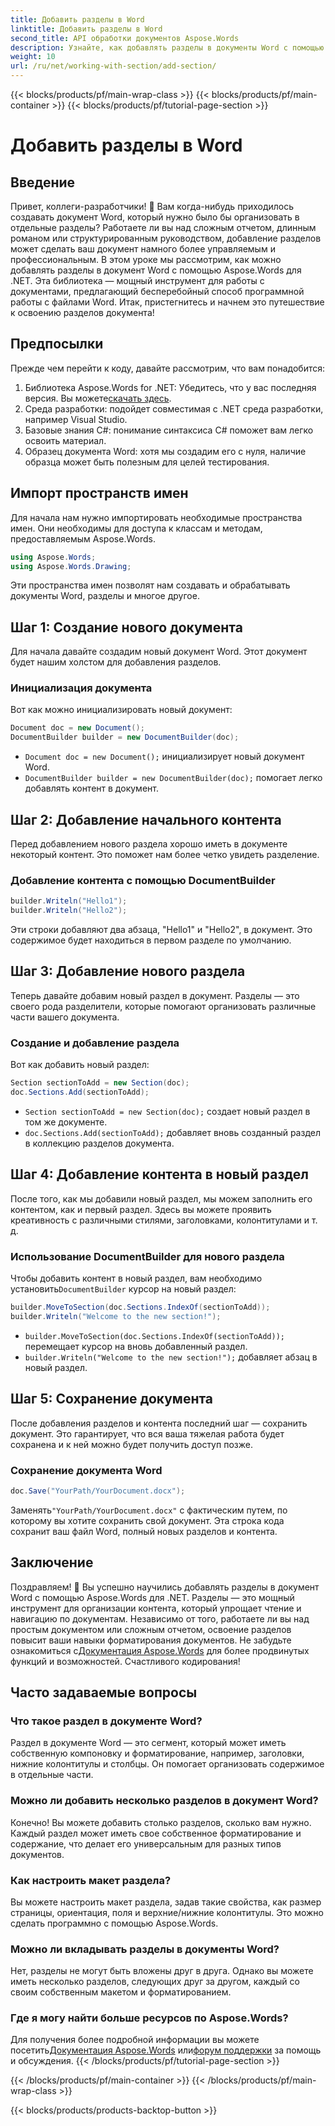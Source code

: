 ```yaml
---
title: Добавить разделы в Word
linktitle: Добавить разделы в Word
second_title: API обработки документов Aspose.Words
description: Узнайте, как добавлять разделы в документы Word с помощью Aspose.Words for .NET. Это руководство охватывает все от создания документа до добавления и управления разделами.
weight: 10
url: /ru/net/working-with-section/add-section/
---
```


{{< blocks/products/pf/main-wrap-class >}}
{{< blocks/products/pf/main-container >}}
{{< blocks/products/pf/tutorial-page-section >}}

# Добавить разделы в Word


## Введение

Привет, коллеги-разработчики! 👋 Вам когда-нибудь приходилось создавать документ Word, который нужно было бы организовать в отдельные разделы? Работаете ли вы над сложным отчетом, длинным романом или структурированным руководством, добавление разделов может сделать ваш документ намного более управляемым и профессиональным. В этом уроке мы рассмотрим, как можно добавлять разделы в документ Word с помощью Aspose.Words для .NET. Эта библиотека — мощный инструмент для работы с документами, предлагающий бесперебойный способ программной работы с файлами Word. Итак, пристегнитесь и начнем это путешествие к освоению разделов документа!

## Предпосылки

Прежде чем перейти к коду, давайте рассмотрим, что вам понадобится:

1.  Библиотека Aspose.Words for .NET: Убедитесь, что у вас последняя версия. Вы можете[скачать здесь](https://releases.aspose.com/words/net/).
2. Среда разработки: подойдет совместимая с .NET среда разработки, например Visual Studio.
3. Базовые знания C#: понимание синтаксиса C# поможет вам легко освоить материал.
4. Образец документа Word: хотя мы создадим его с нуля, наличие образца может быть полезным для целей тестирования.

## Импорт пространств имен

Для начала нам нужно импортировать необходимые пространства имен. Они необходимы для доступа к классам и методам, предоставляемым Aspose.Words.

```csharp
using Aspose.Words;
using Aspose.Words.Drawing;
```

Эти пространства имен позволят нам создавать и обрабатывать документы Word, разделы и многое другое.

## Шаг 1: Создание нового документа

Для начала давайте создадим новый документ Word. Этот документ будет нашим холстом для добавления разделов.

### Инициализация документа

Вот как можно инициализировать новый документ:

```csharp
Document doc = new Document();
DocumentBuilder builder = new DocumentBuilder(doc);
```

- `Document doc = new Document();` инициализирует новый документ Word.
- `DocumentBuilder builder = new DocumentBuilder(doc);` помогает легко добавлять контент в документ.

## Шаг 2: Добавление начального контента

Перед добавлением нового раздела хорошо иметь в документе некоторый контент. Это поможет нам более четко увидеть разделение.

### Добавление контента с помощью DocumentBuilder

```csharp
builder.Writeln("Hello1");
builder.Writeln("Hello2");
```

Эти строки добавляют два абзаца, "Hello1" и "Hello2", в документ. Это содержимое будет находиться в первом разделе по умолчанию.

## Шаг 3: Добавление нового раздела

Теперь давайте добавим новый раздел в документ. Разделы — это своего рода разделители, которые помогают организовать различные части вашего документа.

### Создание и добавление раздела

Вот как добавить новый раздел:

```csharp
Section sectionToAdd = new Section(doc);
doc.Sections.Add(sectionToAdd);
```

- `Section sectionToAdd = new Section(doc);` создает новый раздел в том же документе.
- `doc.Sections.Add(sectionToAdd);` добавляет вновь созданный раздел в коллекцию разделов документа.

## Шаг 4: Добавление контента в новый раздел

После того, как мы добавили новый раздел, мы можем заполнить его контентом, как и первый раздел. Здесь вы можете проявить креативность с различными стилями, заголовками, колонтитулами и т. д.

### Использование DocumentBuilder для нового раздела

 Чтобы добавить контент в новый раздел, вам необходимо установить`DocumentBuilder` курсор на новый раздел:

```csharp
builder.MoveToSection(doc.Sections.IndexOf(sectionToAdd));
builder.Writeln("Welcome to the new section!");
```

- `builder.MoveToSection(doc.Sections.IndexOf(sectionToAdd));` перемещает курсор на вновь добавленный раздел.
- `builder.Writeln("Welcome to the new section!");` добавляет абзац в новый раздел.

## Шаг 5: Сохранение документа

После добавления разделов и контента последний шаг — сохранить документ. Это гарантирует, что вся ваша тяжелая работа будет сохранена и к ней можно будет получить доступ позже.

### Сохранение документа Word

```csharp
doc.Save("YourPath/YourDocument.docx");
```

 Заменять`"YourPath/YourDocument.docx"` с фактическим путем, по которому вы хотите сохранить свой документ. Эта строка кода сохранит ваш файл Word, полный новых разделов и контента.

## Заключение

 Поздравляем! 🎉 Вы успешно научились добавлять разделы в документ Word с помощью Aspose.Words для .NET. Разделы — это мощный инструмент для организации контента, который упрощает чтение и навигацию по документам. Независимо от того, работаете ли вы над простым документом или сложным отчетом, освоение разделов повысит ваши навыки форматирования документов. Не забудьте ознакомиться с[Документация Aspose.Words](https://reference.aspose.com/words/net/) для более продвинутых функций и возможностей. Счастливого кодирования!

## Часто задаваемые вопросы

### Что такое раздел в документе Word?

Раздел в документе Word — это сегмент, который может иметь собственную компоновку и форматирование, например, заголовки, нижние колонтитулы и столбцы. Он помогает организовать содержимое в отдельные части.

### Можно ли добавить несколько разделов в документ Word?

Конечно! Вы можете добавить столько разделов, сколько вам нужно. Каждый раздел может иметь свое собственное форматирование и содержание, что делает его универсальным для разных типов документов.

### Как настроить макет раздела?

Вы можете настроить макет раздела, задав такие свойства, как размер страницы, ориентация, поля и верхние/нижние колонтитулы. Это можно сделать программно с помощью Aspose.Words.

### Можно ли вкладывать разделы в документы Word?

Нет, разделы не могут быть вложены друг в друга. Однако вы можете иметь несколько разделов, следующих друг за другом, каждый со своим собственным макетом и форматированием.

### Где я могу найти больше ресурсов по Aspose.Words?

 Для получения более подробной информации вы можете посетить[Документация Aspose.Words](https://reference.aspose.com/words/net/) или[форум поддержки](https://forum.aspose.com/c/words/8) за помощь и обсуждения.
{{< /blocks/products/pf/tutorial-page-section >}}

{{< /blocks/products/pf/main-container >}}
{{< /blocks/products/pf/main-wrap-class >}}

{{< blocks/products/products-backtop-button >}}
